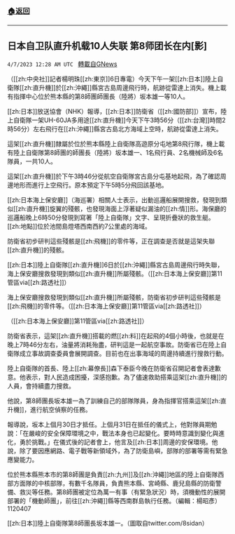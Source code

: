 ###  [:house:返回](README.md)
---


## 日本自卫队直升机载10人失联 第8师团长在内[影]
`4/7/2023 12:28 AM UTC ` [轉載自GNews](https://gnews.org/articles/1076836)


（[[zh:中央社]]記者楊明珠[[zh:東京]]6日專電）今天下午一架[[zh:日本]]陸上自衛隊[[zh:直升機]]於[[zh:沖繩]]縣宮古島周邊飛行時，航跡從雷達上消失。機上載有指揮中心位於熊本縣的第8師團師團長（陸將）坂本雄一等10人。

[[zh:日本]]放送協會（NHK）報導，[[zh:日本]]防衛省（[[zh:國防部]]）宣布，陸上自衛隊一架UH-60JA多用途[[zh:直升機]]今天下午3時56分（[[zh:台灣]]時間2時56分）左右飛行在[[zh:沖繩]]縣宮古島北方海域上空時，航跡從雷達上消失。

這架[[zh:直升機]]隸屬於位於熊本縣陸上自衛隊高遊原分屯地第8飛行隊，機上載有陸上自衛隊第8師團的師團長（陸將）坂本雄一、1名飛行員、2名機械師及6名隊員，一共10人。

這架[[zh:直升機]]於下午3時46分從航空自衛隊宮古島分屯基地起飛，為了確認周邊地形而進行上空飛行。原本預定下午5時5分飛回該基地。

[[zh:日本海上保安廳]]（海巡署）相關人士表示，出動巡邏船展開搜救，發現到類似[[zh:直升機]]旋翼的殘骸，也發現海面上浮著疑似漏油的[[zh:情]]形。海保廳的巡邏船晚上6時50分發現到寫著「陸上自衛隊」文字、呈現折疊狀的救生艇。[[zh:地點]]位於池間島燈塔西南西約7公里處的海域。

防衛省初步研判這些殘骸是[[zh:飛機]]的零件等，正在調查是否就是這架失聯[[zh:直升機]]的殘骸。

[[zh:日本]]陸上自衛隊[[zh:直升機]]6日於[[zh:沖繩]]縣宮古島周邊飛行時失聯，海上保安廳搜救發現到類似[[zh:直升機]]所屬殘骸。（[[zh:日本海上保安廳]]第11管區via[[zh:路透社]]）

海上保安廳搜救發現到類似[[zh:直升機]]所屬殘骸，防衛省初步研判這些殘骸是[[zh:飛機]]的零件等。（[[zh:日本海上保安廳]]第11管區via[[zh:路透社]]）

（[[zh:日本海上保安廳]]第11管區via[[zh:路透社]]）

防衛省表示，這架[[zh:直升機]]搭載的燃[[zh:料]]在起飛的4個小時後，也就是在晚上7時46分左右，油量將消耗殆盡，研判這是一起航空事故。防衛省已在陸上自衛隊成立事故調查委員會展開調查。目前也在出事海域的周邊持續進行搜救行動。

陸上自衛隊的首長、陸上[[zh:幕僚長]]森下泰臣今晚在防衛省召開記者會表達歉意。他表示，對人民造成困擾，深感抱歉。為了儘速救助搭乘這架[[zh:直升機]]的人員，會持續盡力搜救。

他說，第8師團長坂本雄一為了訓練自己的部隊隊員，身為指揮官搭乘這架[[zh:直升機]]，進行航空偵察的任務。

報導說，坂本上個月30日才抵任。上個月31日在抵任的儀式上，他對隊員期勉說：「在嚴峻的安全保障環境之中，戰法本身也已起變化。要時時意識到變化與進化，勇於挑戰。」在儀式後的記者會上，他言及[[zh:日本]]周邊的安保環境。他說，除了要因應網路、電子戰等新領域外，為了防衛島嶼，部隊的部署等需有緊急應變能力。

位於熊本縣熊本市的第8師團是負責[[zh:九州]]及[[zh:沖繩]]地區的陸上自衛隊西部方面隊的中核部隊，有數千名隊員，負責熊本縣、宮崎縣、鹿兒島縣的防衛警備、救災等任務。第8師團被定位為萬一有事（有緊急狀況）時，須機動性的展開部署的「機動師團」，前往[[zh:沖繩]]縣等西南群島執行任務。（編輯：楊昭彥）1120407

[[zh:日本]]陸上自衛隊第8師團長坂本雄一。（圖取自twitter.com/8sidan）


